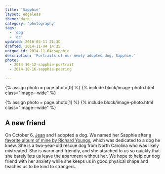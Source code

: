 ```yaml
---
title: 'Sapphie'
layout: edgeless
theme: dark
category: 'photography'
tags:
  - 'dog'
  - 'dc'
updated: 2016-03-11 21:30
drafted: 2014-11-04 14:25
unique_id: 2014-11-04:sapphie
description: 'Portraits of our newly adopted dog, Sapphie.'
photo:
  - 2014-10-12-sapphie-portrait
  - 2014-10-16-sapphie-peering

---
```


{% assign photo = page.photo[0] %}
{% include block/image-photo.html class="image--wide" %}

{% assign photo = page.photo[1] %}
{% include block/image-photo.html class="image--wide" %}

## A new friend

On <time datetime="2014-10-06">October 6</time>, [Jean](http://jeancflanagan.com) and I adopted a dog. We named her Sapphie after [a favorite album of mine by Richard Youngs](http://www.jagjaguwar.com/onesheet.php?cat=JAG019), which was dedicated to a dog he knew. She is a two-year-old rescue dog from North Carolina who was likely mistreated. She is warm and friendly, and she attached to us so quickly that she barely lets us leave the apartment without her. We hope to help our dog friend with her anxiety while she keeps us in good physical shape and teaches us to be kind to strangers.
